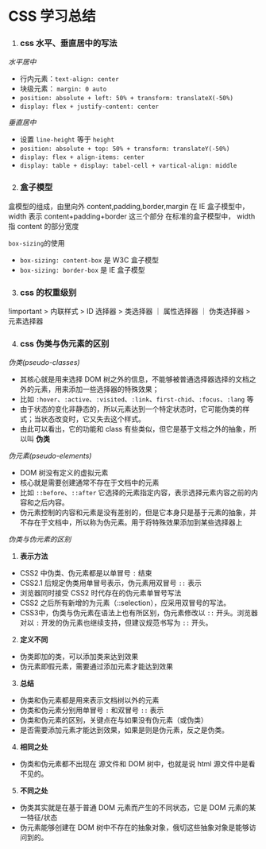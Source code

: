 # CSS 学习总结

1. ### css 水平、垂直居中的写法

  _水平居中_

  - 行内元素：`text-align: center`
  - 块级元素： `margin: 0 auto`
  - `position: absolute + left: 50% + transform: translateX(-50%)`
  - `display: flex + justify-content: center`

  _垂直居中_

  - 设置 `line-height` 等于 `height`
  - `position: absolute + top: 50% + transform: translateY(-50%)`
  - `display: flex + align-items: center`
  - `display: table + display: tabel-cell + vartical-align: middle`

2. ### 盒子模型

  盒模型的组成，由里向外 content,padding,border,margin
  在 IE 盒子模型中，width 表示 content+padding+border 这三个部分
  在标准的盒子模型中， width 指 content 的部分宽度

  `box-sizing`的使用

  - `box-sizing: content-box` 是 W3C 盒子模型
  - `box-sizing: border-box` 是 IE 盒子模型

3. ### css 的权重级别
  !important > 内联样式 > ID 选择器 > 类选择器 ｜ 属性选择器 ｜ 伪类选择器 > 元素选择器


4. ### css 伪类与伪元素的区别

  _伪类(pseudo-classes)_

  + 其核心就是用来选择 DOM 树之外的信息，不能够被普通选择器选择的文档之外的元素，用来添加一些选择器的特殊效果；
  + 比如 `:hover`、`:active`、`:visited`、`:link`、`first-chid`、`:focus`、`:lang` 等
  + 由于状态的变化非静态的，所以元素达到一个特定状态时，它可能伪类的样式；当状态改变时，它又失去这个样式。
  + 由此可以看出，它的功能和 class 有些类似，但它是基于文档之外的抽象，所以叫 **伪类**

  _伪元素(pseudo-elements)_

  + DOM 树没有定义的虚拟元素
  + 核心就是需要创建通常不存在于文档中的元素
  + 比如 `::before`、`::after` 它选择的元素指定内容，表示选择元素内容之前的内容和之后内容。
  + 伪元素控制的内容和元素是没有差别的，但是它本身只是基于元素的抽象，并不存在于文档中，所以称为伪元素。用于将特殊效果添加到某些选择器上

  _伪类与伪元素的区别_

  1. **表示方法**
  + CSS2 中伪类、伪元素都是以单冒号 `:` 结束
  + CSS2.1 后规定伪类用单冒号表示，伪元素用双冒号 `::` 表示
  + 浏览器同时接受 CSS2 时代存在的伪元素单冒号写法
  + CSS2 之后所有新增的为元素（::selection），应采用双冒号的写法。
  + CSS3中，伪类与伪元素在语法上也有所区别，伪元素修改以 `::` 开头。浏览器对以 `:` 开发的伪元素也继续支持，但建议规范书写为 `::` 开头。
  
  2. **定义不同**
  + 伪类即加的类，可以添加类来达到效果
  + 伪元素即假元素，需要通过添加元素才能达到效果

  3. **总结**
  + 伪类和伪元素都是用来表示文档树以外的元素
  + 伪类和伪元素分别用单冒号 `:` 和双冒号 `::` 表示
  + 伪类和伪元素的区别，关键点在与如果没有伪元素（或伪类）
  + 是否需要添加元素才能达到效果，如果是则是伪元素，反之是伪类。

  4. **相同之处**
  + 伪类和伪元素都不出现在 源文件和 DOM 树中，也就是说 html 源文件中是看不见的。
    
  5. **不同之处**
  + 伪类其实就是在基于普通 DOM 元素而产生的不同状态，它是 DOM 元素的某一特征/状态
  + 伪元素能够创建在 DOM 树中不存在的抽象对象，俄切这些抽象对象是能够访问到的。

